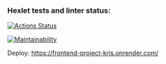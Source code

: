 ### Hexlet tests and linter status:
[![Actions Status](https://github.com/Calipso15/frontend-project-12/actions/workflows/hexlet-check.yml/badge.svg)](https://github.com/Calipso15/frontend-project-12/actions)

[![Maintainability](https://api.codeclimate.com/v1/badges/3c85e7332902b9de9629/maintainability)](https://codeclimate.com/github/Calipso15/frontend-project-12/maintainability)

Deploy: https://frontend-project-kris.onrender.com/